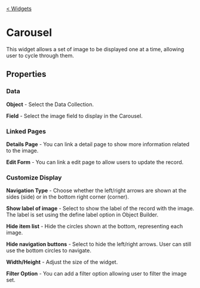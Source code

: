 [< Widgets](../Widgets.md)

# Carousel

This widget allows a set of image to be displayed one at a time, allowing user to cycle through them.

## Properties

### Data

**Object** - Select the Data Collection.

**Field** - Select the image field to display in the Carousel.

### Linked Pages

**Details Page** - You can link a detail page to show more information related to the image.

**Edit Form** - You can link a edit page to allow users to update the record.

### Customize Display

**Navigation Type** - Choose whether the left/right arrows are shown at the sides (side) or in the bottom right corner (corner).

**Show label of image** - Select to show the label of the record with the image. The label is set using the define label option in Object Builder.

**Hide item list** - Hide the circles shown at the bottom, representing each image.

**Hide navigation buttons** - Select to hide the left/right arrows. User can still use the bottom circles to navigate.

**Width/Height** - Adjust the size of the widget.

**Filter Option** - You can add a filter option allowing user to filter the image set.
